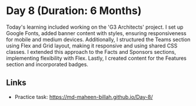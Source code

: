 # Day 8 (Duration: 6 Months)
Today's learning included working on the 'G3 Architects' project. I set up Google Fonts, added banner content with styles, ensuring responsiveness for mobile and medium devices. Additionally, I structured the Teams section using Flex and Grid layout, making it responsive and using shared CSS classes. I extended this approach to the Facts and Sponsors sections, implementing flexibility with Flex. Lastly, I created content for the Features section and incorporated badges.


## Links

 - Practice task: https://md-maheen-billah.github.io/Day-8/
